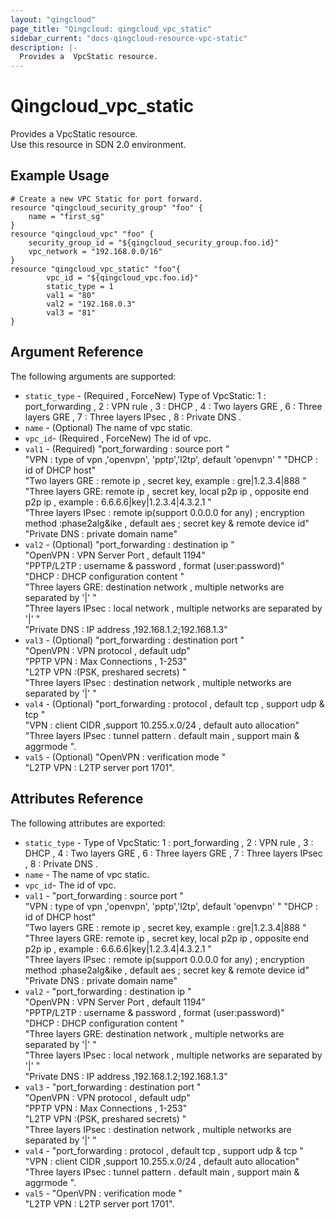 ```yaml
---
layout: "qingcloud"
page_title: "Qingcloud: qingcloud_vpc_static"
sidebar_current: "docs-qingcloud-resource-vpc-static"
description: |-
  Provides a  VpcStatic resource.
---
```


# Qingcloud\_vpc\_static

Provides a  VpcStatic resource.  
Use this resource in SDN 2.0 environment.

## Example Usage

```
# Create a new VPC Static for port forward.
resource "qingcloud_security_group" "foo" {
    name = "first_sg"
}
resource "qingcloud_vpc" "foo" {
	security_group_id = "${qingcloud_security_group.foo.id}"
	vpc_network = "192.168.0.0/16"
}
resource "qingcloud_vpc_static" "foo"{
        vpc_id = "${qingcloud_vpc.foo.id}"
        static_type = 1
        val1 = "80"
        val2 = "192.168.0.3"
        val3 = "81"
}
```

## Argument Reference

The following arguments are supported:

* `static_type` - (Required , ForceNew) Type of VpcStatic:  1 : port_forwarding , 2 : VPN rule , 3 : DHCP , 4 :  Two layers GRE , 6 :  Three layers GRE , 7 :  Three layers IPsec , 8 :  Private DNS .
* `name` - (Optional) The name of vpc static.
* `vpc_id`- (Required , ForceNew) The id of vpc.
* `val1` - (Required) "port_forwarding : source port "  
                "VPN : type of vpn ,'openvpn', 'pptp','l2tp', default 'openvpn' "
                "DHCP : id of DHCP host"   
                "Two layers GRE : remote ip , secret key, example : gre|1.2.3.4|888	"   
                "Three layers GRE: remote ip , secret key, local p2p ip , opposite end p2p ip , example : 6.6.6.6|key|1.2.3.4|4.3.2.1 "   
                "Three layers IPsec : remote ip(support 0.0.0.0 for any) ; encryption method :phase2alg&ike , default aes ; secret key & remote device id"   
                "Private DNS : private domain name"
* `val2` - (Optional) "port_forwarding : destination ip "   
                      	"OpenVPN : VPN Server Port , default 1194"   
                      	"PPTP/L2TP : username & password , format (user:password)"   
          				"DHCP : DHCP  configuration content "   
          				"Three layers GRE: destination network , multiple networks are separated by '|' "   
                      	"Three layers IPsec : local network , multiple networks are separated by '|' "   
                      	"Private DNS : IP address ,192.168.1.2;192.168.1.3"
* `val3` - (Optional) "port_forwarding : destination port "   
           	"OpenVPN : VPN protocol , default udp"   
           	"PPTP VPN : Max Connections , 1-253"   
           	"L2TP VPN :(PSK, preshared secrets) "   
           	"Three layers IPsec : destination network , multiple networks are separated by '|' "                                                     
* `val4` - (Optional) "port_forwarding : protocol , default tcp , support udp & tcp "   
                      	"VPN : client CIDR ,support 10.255.x.0/24 , default auto allocation"   
                      	"Three layers IPsec : tunnel pattern . default main , support main & aggrmode ".
* `val5` - (Optional) "OpenVPN :  verification mode "   
                      	"L2TP VPN : L2TP server port 1701".
## Attributes Reference

The following attributes are exported:

* `static_type` - Type of VpcStatic:  1 : port_forwarding , 2 : VPN rule , 3 : DHCP , 4 :  Two layers GRE , 6 :  Three layers GRE , 7 :  Three layers IPsec , 8 :  Private DNS .
* `name` - The name of vpc static.
* `vpc_id`- The id of vpc.
* `val1` - "port_forwarding : source port "  
                "VPN : type of vpn ,'openvpn', 'pptp','l2tp', default 'openvpn' "
                "DHCP : id of DHCP host"   
                "Two layers GRE : remote ip , secret key, example : gre|1.2.3.4|888	"   
                "Three layers GRE: remote ip , secret key, local p2p ip , opposite end p2p ip , example : 6.6.6.6|key|1.2.3.4|4.3.2.1 "   
                "Three layers IPsec : remote ip(support 0.0.0.0 for any) ; encryption method :phase2alg&ike , default aes ; secret key & remote device id"   
                "Private DNS : private domain name"
* `val2` - "port_forwarding : destination ip "   
                      	"OpenVPN : VPN Server Port , default 1194"   
                      	"PPTP/L2TP : username & password , format (user:password)"   
          				"DHCP : DHCP  configuration content "   
          				"Three layers GRE: destination network , multiple networks are separated by '|' "   
                      	"Three layers IPsec : local network , multiple networks are separated by '|' "   
                      	"Private DNS : IP address ,192.168.1.2;192.168.1.3"
* `val3` - "port_forwarding : destination port "   
           	"OpenVPN : VPN protocol , default udp"   
           	"PPTP VPN : Max Connections , 1-253"   
           	"L2TP VPN :(PSK, preshared secrets) "   
           	"Three layers IPsec : destination network , multiple networks are separated by '|' "                                                     
* `val4` - "port_forwarding : protocol , default tcp , support udp & tcp "   
                      	"VPN : client CIDR ,support 10.255.x.0/24 , default auto allocation"   
                      	"Three layers IPsec : tunnel pattern . default main , support main & aggrmode ".
* `val5` - "OpenVPN :  verification mode "   
                      	"L2TP VPN : L2TP server port 1701".
